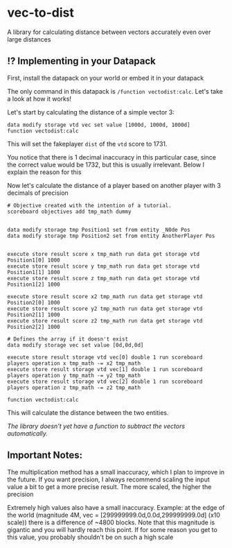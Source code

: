 # vec-to-dist

A library for calculating distance between vectors accurately even over large distances

## ⁉️ Implementing in your Datapack

First, install the datapack on your world or embed it in your datapack

The only command in this datapack is `/function vectodist:calc`. Let's take a look at how it works!

Let's start by calculating the distance of a simple vector 3:

```mcfunction
data modify storage vtd vec set value [1000d, 1000d, 1000d]
function vectodist:calc
```

This will set the fakeplayer `dist` of the `vtd` score to 1731.

You notice that there is 1 decimal inaccuracy in this particular case, since the correct value would be 1732, but this is usually irrelevant. Below I explain the reason for this

Now let's calculate the distance of a player based on another player with 3 decimals of precision

```mcfunction
# Objective created with the intention of a tutorial.
scoreboard objectives add tmp_math dummy


data modify storage tmp Position1 set from entity _N0de Pos
data modify storage tmp Position2 set from entity AnotherPlayer Pos


execute store result score x tmp_math run data get storage vtd Position1[0] 1000
execute store result score y tmp_math run data get storage vtd Position1[1] 1000
execute store result score z tmp_math run data get storage vtd Position1[2] 1000

execute store result score x2 tmp_math run data get storage vtd Position2[0] 1000
execute store result score y2 tmp_math run data get storage vtd Position2[1] 1000
execute store result score z2 tmp_math run data get storage vtd Position2[2] 1000

# Defines the array if it doesn't exist
data modify storage vec set value [0d,0d,0d]

execute store result storage vtd vec[0] double 1 run scoreboard players operation x tmp_math -= x2 tmp_math
execute store result storage vtd vec[1] double 1 run scoreboard players operation y tmp_math -= y2 tmp_math
execute store result storage vtd vec[2] double 1 run scoreboard players operation z tmp_math -= z2 tmp_math

function vectodist:calc
```

This will calculate the distance between the two entities.

_The library doesn't yet have a function to subtract the vectors automatically._

## Important Notes:

The multiplication method has a small inaccuracy, which I plan to improve in the future.
If you want precision, I always recommend scaling the input value a bit to get a more precise result. The more scaled, the higher the precision

Extremely high values also have a small inaccuracy. Example: at the edge of the world (magnitude 4M, vec = [299999999.0d,0.0d,299999999.0d] (x10 scale)) there is a difference of ~4800 blocks. Note that this magnitude is gigantic and you will hardly reach this point. If for some reason you get to this value, you probably shouldn't be on such a high scale